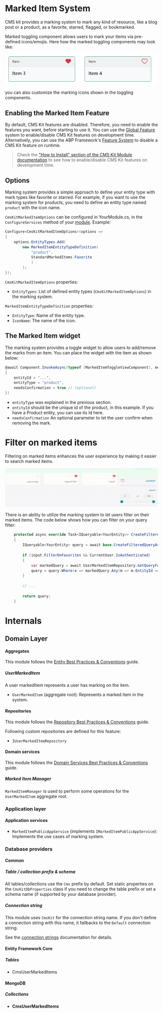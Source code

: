 # Marked Item System

CMS kit provides a marking system to mark any kind of resource, like a blog post or a product, as a favorite, starred, flagged, or bookmarked.

Marked toggling component allows users to mark your items via pre-defined icons/emojis. Here how the marked toggling components may look like:

![markedItems](../../images/cmskit-module-markedItems.png)


you can also customize the marking icons shown in the toggling components.

## Enabling the Marked Item Feature

By default, CMS Kit features are disabled. Therefore, you need to enable the features you want, before starting to use it. You can use the [Global Feature](../../Global-Features.md) system to enable/disable CMS Kit features on development time. Alternatively, you can use the ABP Framework's [Feature System](https://docs.abp.io/en/abp/latest/Features) to disable a CMS Kit feature on runtime.

> Check the ["How to Install" section of the CMS Kit Module documentation](Index.md#how-to-install) to see how to enable/disable CMS Kit features on development time.

## Options

Marking system provides a simple approach to define your entity type with mark types like favorite or starred. For example, if you want to use the marking system for products, you need to define an entity type named `product` with the icon name.

`CmsKitMarkedItemOptions` can be configured in YourModule.cs, in the `ConfigureServices` method of your [module](https://docs.abp.io/en/abp/latest/Module-Development-Basics). Example:

```csharp
Configure<CmsKitMarkedItemOptions>(options =>
{
    options.EntityTypes.Add(
        new MarkedItemEntityTypeDefinition(
            "product",
            StandardMarkedItems.Favorite
            )
        );
});
```

`CmsKitMarkedItemOptions` properties:

- `EntityTypes`: List of defined entity types (`CmsKitMarkedItemOptions`) in the marking system.

`MarkedItemEntityTypeDefinition` properties:

- `EntityType`: Name of the entity type.
- `IconName`: The name of the icon.

## The Marked Item widget

The marking system provides a toggle widget to allow users to add/remove the marks from an item. You can place the widget with the item as shown below:

``` csharp
@await Component.InvokeAsync(typeof (MarkedItemToggleViewComponent), new
{
    entityId = "...",
    entityType = "product",
    needsConfirmation = true // (optional)
})
```
* `entityType` was explained in the previous section. 
* `entityId` should be the unique id of the product, in this example. If you have a Product entity, you can use its Id here. 
* `needsConfirmation` An optional parameter to let the user confirm when removing the mark.

# Filter on marked items

Filtering on marked items enhances the user experience by making it easier to search marked items.

![markedItemsFilter](../../images/cmskit-module-markedItemsFilter.gif)

There is an ability to utilize the marking system to let users filter on their marked items. The code below shows how you can filter on your query filter:

```csharp
    protected async override Task<IQueryable<YourEntity>> CreateFilteredQueryAsync(YourEntityPagedAndSortedResultDto input)
    {
        IQueryable<YourEntity> query = await base.CreateFilteredQueryAsync(input);

        if (input.FilterOnFavorites && CurrentUser.IsAuthenticated)
        {
            var markedQuery = await UserMarkedItemRepository.GetQueryForUserAsync("entityType", CurrentUser.GetId());
            query = query.Where(e => markedQuery.Any(m => m.EntityId == e.Id));
        }

        // ... 

        return query;
    } 
```

# Internals

## Domain Layer

#### Aggregates

This module follows the [Entity Best Practices & Conventions](https://docs.abp.io/en/abp/latest/Best-Practices/Entities) guide.

##### UserMarkedItem

A user markedItem represents a user has marking on the item.

- `UserMarkedItem` (aggregate root): Represents a marked item in the system.

#### Repositories

This module follows the [Repository Best Practices & Conventions](https://docs.abp.io/en/abp/latest/Best-Practices/Repositories) guide.

Following custom repositories are defined for this feature:

- `IUserMarkedItemRepository`


#### Domain services

This module follows the [Domain Services Best Practices & Conventions](https://docs.abp.io/en/abp/latest/Best-Practices/Domain-Services) guide.

##### Marked Item Manager

`MarkedItemManager` is used to perform some operations for the `UserMarkedItem` aggregate root.

### Application layer

#### Application services

- `MarkedItemPublicAppService` (implements `IMarkedItemPublicAppService`): Implements the use cases of marking system.

### Database providers

#### Common

##### Table / collection prefix & schema

All tables/collections use the `Cms` prefix by default. Set static properties on the `CmsKitDbProperties` class if you need to change the table prefix or set a schema name (if supported by your database provider).

##### Connection string

This module uses `CmsKit` for the connection string name. If you don't define a connection string with this name, it fallbacks to the `Default` connection string.

See the [connection strings](https://docs.abp.io/en/abp/latest/Connection-Strings) documentation for details.

#### Entity Framework Core

##### Tables

- CmsUserMarkedItems

#### MongoDB

##### Collections

- **CmsUserMarkedItems**

